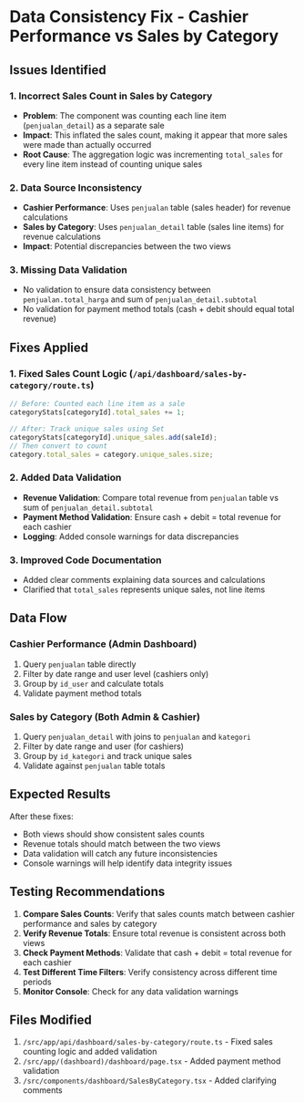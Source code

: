 # Data Consistency Fix - Cashier Performance vs Sales by Category

## Issues Identified

### 1. **Incorrect Sales Count in Sales by Category**

- **Problem**: The component was counting each line item (`penjualan_detail`) as a separate sale
- **Impact**: This inflated the sales count, making it appear that more sales were made than actually occurred
- **Root Cause**: The aggregation logic was incrementing `total_sales` for every line item instead of counting unique sales

### 2. **Data Source Inconsistency**

- **Cashier Performance**: Uses `penjualan` table (sales header) for revenue calculations
- **Sales by Category**: Uses `penjualan_detail` table (sales line items) for revenue calculations
- **Impact**: Potential discrepancies between the two views

### 3. **Missing Data Validation**

- No validation to ensure data consistency between `penjualan.total_harga` and sum of `penjualan_detail.subtotal`
- No validation for payment method totals (cash + debit should equal total revenue)

## Fixes Applied

### 1. **Fixed Sales Count Logic** (`/api/dashboard/sales-by-category/route.ts`)

```typescript
// Before: Counted each line item as a sale
categoryStats[categoryId].total_sales += 1;

// After: Track unique sales using Set
categoryStats[categoryId].unique_sales.add(saleId);
// Then convert to count
category.total_sales = category.unique_sales.size;
```

### 2. **Added Data Validation**

- **Revenue Validation**: Compare total revenue from `penjualan` table vs sum of `penjualan_detail.subtotal`
- **Payment Method Validation**: Ensure cash + debit = total revenue for each cashier
- **Logging**: Added console warnings for data discrepancies

### 3. **Improved Code Documentation**

- Added clear comments explaining data sources and calculations
- Clarified that `total_sales` represents unique sales, not line items

## Data Flow

### Cashier Performance (Admin Dashboard)

1. Query `penjualan` table directly
2. Filter by date range and user level (cashiers only)
3. Group by `id_user` and calculate totals
4. Validate payment method totals

### Sales by Category (Both Admin & Cashier)

1. Query `penjualan_detail` with joins to `penjualan` and `kategori`
2. Filter by date range and user (for cashiers)
3. Group by `id_kategori` and track unique sales
4. Validate against `penjualan` table totals

## Expected Results

After these fixes:

- Both views should show consistent sales counts
- Revenue totals should match between the two views
- Data validation will catch any future inconsistencies
- Console warnings will help identify data integrity issues

## Testing Recommendations

1. **Compare Sales Counts**: Verify that sales counts match between cashier performance and sales by category
2. **Verify Revenue Totals**: Ensure total revenue is consistent across both views
3. **Check Payment Methods**: Validate that cash + debit = total revenue for each cashier
4. **Test Different Time Filters**: Verify consistency across different time periods
5. **Monitor Console**: Check for any data validation warnings

## Files Modified

1. `/src/app/api/dashboard/sales-by-category/route.ts` - Fixed sales counting logic and added validation
2. `/src/app/(dashboard)/dashboard/page.tsx` - Added payment method validation
3. `/src/components/dashboard/SalesByCategory.tsx` - Added clarifying comments
